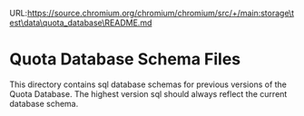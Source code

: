 URL:https://source.chromium.org/chromium/chromium/src/+/main:storage\test\data\quota_database\README.md
# Quota Database Schema Files

This directory contains sql database schemas for previous versions of the Quota
Database. The highest version sql should always reflect the current database
schema.
